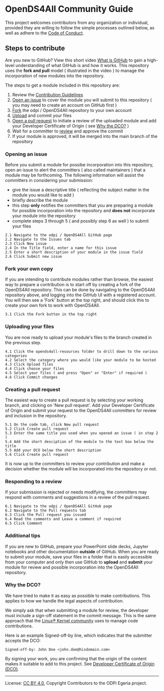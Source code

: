 <!-- SPDX-License-Identifier: CC-BY-4.0 -->
<!-- Copyright Contributors to the ODPi Egeria project. -->

# OpenDS4All Community Guide

This project welcomes contributors from any organization or individual, provided they are
willing to follow the simple processes outlined below, as well as adhere to the 
[Code of Conduct](https://github.com/odpi/specs/wiki/ODPi-Code-of-Conduct).

## Steps to contribute

Are you new to GitHub? View this short video [What is GitHub](https://www.youtube.com/watch?v=w3jLJU7DT5E&t=0s) to gain a high-level understanding of what GitHub is and how it works. This repository uses the __fork and pull__ model ( illustrated in the video ) to manage the incorporation of new modules into the repository. 

The steps to get a module included in this repository are:
1. Review the [Contribution  Guidelines](CONTRIBUTING.md)  
1. [Open an issue](#Opening-an-issue) to cover the module you will submit to this repository ( you may need to create an account on GitHub first )
1. [Fork](#Fork-your-own-copy) the odpi / OpenDS4All repository to your own account
1. [Upload](#Uploading-your-files) and commit your files
1. [Open a pull request](#Creating-a-pull-request) to initiate a review of the uploaded module and add your Developer Certificate of Origin ( see [Why the DCO?](#why-the-dco) )
1. Wait for a committer to [review](#Responding-to-a-review) and approve the commit
1. If your module is approved, it will be merged into the main branch of the repository

### Opening an issue

Before you submit a module for possibe incorporation into this repository, open an issue to alert the committers 
( also called maintainers ) that a module may be forthcoming. The following information will assist the committers in considering your submission:

 - give the issue a descriptive title ( reflecting the subject matter in the module you would like to add )
 - briefly describe the module 
 - this step __only__ notifies the committers that you are preparing a module for possible incorporation into the repository and __does__ __not__ incorporate your module into the repository 
 - complete steps 3 through 5 ( and possibly step 6 as well ) to submit your files 
 
 ```
 2.1 Navigate to the odpi / OpenDS4All GitHub page
 2.2 Navigate to the Issues tab
 2.3 Click New issue
 2.4 In the Title field, enter a name for this issue
 2.5 Enter a short description of your module in the issue field
 2.6 Click Submit new issue
 ```

### Fork your own copy

If you are intending to contribute modules rather than browse, the easiest way to prepare a contribution is to start off by creating a fork of the OpenDS4All repository. This can be done by navigating to the OpenDS4All repository above, and logging into the GitHub UI with a registered account. You will then see a 'Fork' button at the top right, and should click this to create your own fork to work with OpenDS4All.

```
3.1 Click the Fork button in the top right
```

### Uploading your files

You are now ready to upload your module's files to the branch created in the previous step.    

```
4.1 Click the opends4all-resources folder to drill down to the various categories
4.2 Select the category where you would like your module to be hosted
4.3 Click Upload files
4.4 Click choose your files
4.5 Select your files ( and press "Open" or "Enter" if required )
4.6 Click Commit changes
```

### Creating a pull request

The easiest way to create a pull request is by selecting your working branch, and clicking on 'New pull request'. Add your Developer Certificate of Origin and submit your request to the OpenDS4All committers for review and inclusion in the repository.

```
5.1 On the code tab, click New pull request
5.2 Click Create pull request
5.3 Enter the same title you used when you opened an issue ( in step 2 )
5.4 Add the short desciption of the module to the text box below the title
5.5 Add your DCO below the short description 
5.6 Click Create pull request
```

It is now up to the committers to review your contribution and make a decision whether the module will be incorporated into the repository or not.  

### Responding to a review

If your submission is rejected or needs modifying, the committers may respond with comments and suggestions in a review of the pull request. 

```
6.1 Navigate to the odpi / OpenDS4All GitHub page
6.2 Navigate to the Pull requests tab
6.3 Click the Pull request you issued
6.4 Read the comments and Leave a comment if required
6.5 Click Comment
```

### Additional tips

If you are new to GitHub, prepare your PowerPoint slide decks, Jupyter notebooks and other documentation __outside__ of GitHub. When you are ready to submit your module, save your files in a folder that is easily accessible from your computer and only then use GitHub to __upload__ and __submit__ your module for review and possible incorporation into the OpenDS4All repository. 

### Why the DCO?

We have tried to make it as easy as possible to make contributions. 
This applies to how we handle the legal aspects of contribution.

We simply ask that when submitting a module for review,
the developer must include a sign-off statement in the commit message.
This is the same approach that the
[Linux® Kernel community](http://elinux.org/Developer_Certificate_Of_Origin)
uses to manage code contributions.

Here is an example Signed-off-by line, which indicates that the submitter accepts the DCO:

```
Signed-off-by: John Doe <john.doe@hisdomain.com>
```

By signing your work, you are confirming that the origin of the content
makes it suitable to add to this project.  See
[Developer Certificate of Origin (DCO)](https://developercertificate.org/).

----
License: [CC BY 4.0](https://creativecommons.org/licenses/by/4.0/),
Copyright Contributors to the ODPi Egeria project.
